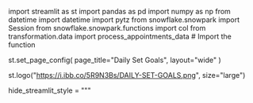 import streamlit as st
import pandas as pd
import numpy as np
from datetime import datetime
import pytz
from snowflake.snowpark import Session
from snowflake.snowpark.functions import col
from transformation.data import process_appointments_data  # Import the function

st.set_page_config(
    page_title="Daily Set Goals",
    layout="wide"
)

st.logo("https://i.ibb.co/5R9N3Bs/DAILY-SET-GOALS.png", size="large")

hide_streamlit_style = """
    <style>
    #MainMenu {visibility: hidden;}
    footer {visibility: hidden;}
    header {visibility: hidden;}
    .css-10trblm {padding-top: 0px; padding-bottom: 0px;}
    .css-1d391kg {padding-top: 0px !important;}
    
    /* Custom Footer Message */
    footer:after {
        content: 'goodbye'; 
        visibility: visible;
        display: block;
        position: relative;
        padding: 5px;
        top: 2px;
        text-align: center;
        font-size: 14px;
        color: #ffffff;
        background-color: #41434A;
    }
    </style>
"""
st.markdown(hide_streamlit_style, unsafe_allow_html=True)